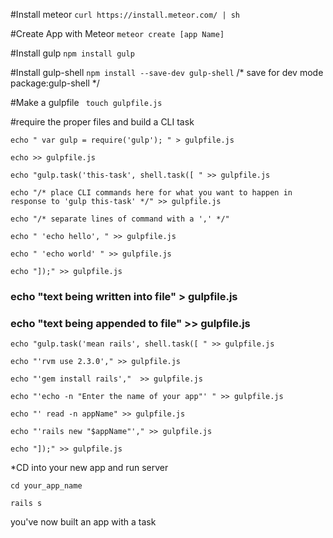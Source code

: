 
#Install meteor
``` curl https://install.meteor.com/ | sh ```

#Create App with Meteor 
``` meteor create [app Name] ```

#Install gulp 
 ``` npm install gulp ```

#Install gulp-shell 
``` npm install --save-dev gulp-shell ```
 /* save for dev mode package:gulp-shell */ 

#Make a gulpfile
 ``` touch gulpfile.js```

#require the proper files and build a CLI task

``` echo " var gulp = require('gulp'); " > gulpfile.js ```

``` echo >> gulpfile.js ```

``` echo "gulp.task('this-task', shell.task([ " >> gulpfile.js ```

``` echo "/* place CLI commands here for what you want to happen in response to 'gulp this-task' */" >> gulpfile.js ```

``` echo "/* separate lines of command with a ',' */" ```

``` echo " 'echo hello', " >> gulpfile.js ```

``` echo " 'echo world' " >> gulpfile.js ```

``` echo "]);" >> gulpfile.js ```

### echo "text being written into file" > gulpfile.js 
### echo "text being appended to file" >> gulpfile.js 

``` echo "gulp.task('mean rails', shell.task([ " >> gulpfile.js ```

``` echo "'rvm use 2.3.0'," >> gulpfile.js ```

``` echo "'gem install rails',"  >> gulpfile.js ```

``` echo "'echo -n "Enter the name of your app"' " >> gulpfile.js ```

``` echo "' read -n appName" >> gulpfile.js ```

``` echo "'rails new "$appName"'," >> gulpfile.js ```

``` echo "]);" >> gulpfile.js ``` 

*CD into your new app and run server

```	cd your_app_name ```

``` rails s ```

you've now built an app with a task




